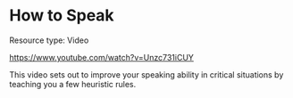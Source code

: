 # How to Speak

Resource type: Video

https://www.youtube.com/watch?v=Unzc731iCUY

This video sets out to improve your speaking ability in critical situations by teaching you a few heuristic rules.